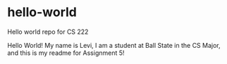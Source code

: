 # hello-world
Hello world repo for CS 222

Hello World! My name is Levi, I am a student at Ball State in the CS Major, and this is my readme for Assignment 5!
